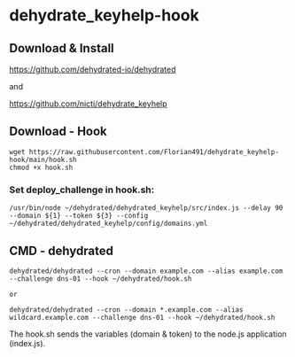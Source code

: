 # dehydrate_keyhelp-hook

## Download & Install

https://github.com/dehydrated-io/dehydrated

and

https://github.com/nicti/dehydrate_keyhelp

## Download - Hook

```
wget https://raw.githubusercontent.com/Florian491/dehydrate_keyhelp-hook/main/hook.sh
chmod +x hook.sh
```

### Set deploy_challenge in hook.sh:

```
/usr/bin/node ~/dehydrated/dehydrated_keyhelp/src/index.js --delay 90 --domain ${1} --token ${3} --config ~/dehydrated/dehydrated_keyhelp/config/domains.yml
```

## CMD - dehydrated

```
dehydrated/dehydrated --cron --domain example.com --alias example.com --challenge dns-01 --hook ~/dehydrated/hook.sh

or

dehydrated/dehydrated --cron --domain *.example.com --alias wildcard.example.com --challenge dns-01 --hook ~/dehydrated/hook.sh
```

The hook.sh sends the variables (domain & token) to the node.js application (index.js).
